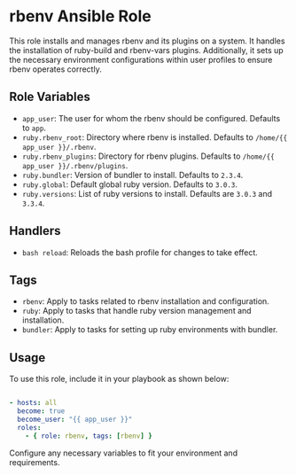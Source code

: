 # rbenv Ansible Role

This role installs and manages rbenv and its plugins on a system. It handles the installation of ruby-build and rbenv-vars plugins. Additionally, it sets up the necessary environment configurations within user profiles to ensure rbenv operates correctly.

## Role Variables

- `app_user`: The user for whom the rbenv should be configured. Defaults to `app`.
- `ruby.rbenv_root`: Directory where rbenv is installed. Defaults to `/home/{{ app_user }}/.rbenv`.
- `ruby.rbenv_plugins`: Directory for rbenv plugins. Defaults to `/home/{{ app_user }}/.rbenv/plugins`.
- `ruby.bundler`: Version of bundler to install. Defaults to `2.3.4`.
- `ruby.global`: Default global ruby version. Defaults to `3.0.3`.
- `ruby.versions`: List of ruby versions to install. Defaults are `3.0.3` and `3.3.4`.

## Handlers

- `bash reload`: Reloads the bash profile for changes to take effect.

## Tags

- `rbenv`: Apply to tasks related to rbenv installation and configuration.
- `ruby`: Apply to tasks that handle ruby version management and installation.
- `bundler`: Apply to tasks for setting up ruby environments with bundler.

## Usage

To use this role, include it in your playbook as shown below:

```yaml

- hosts: all
  become: true
  become_user: "{{ app_user }}"
  roles:
    - { role: rbenv, tags: [rbenv] }

```

Configure any necessary variables to fit your environment and requirements.
